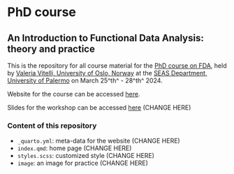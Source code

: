 # PhD course
## An Introduction to Functional Data Analysis: theory and practice


This is the repository for all course material for the [PhD course on FDA](https://valeriavitelli.github.io/PhDcourse_FDA/), held by [Valeria Vitelli, University of Oslo, Norway](https://www.med.uio.no/imb/english/people/aca/valeriv/)  at the [SEAS Department, University of Palermo](https://www.unipa.it/dipartimenti/seas/en/index.html) on March 25^th^ - 28^th^ 2024.

Website for the course can be accessed [here](https://valeriavitelli.github.io/PhDcourse_FDA/).

Slides for the workshop can be accessed [here](https://andreaczhang.github.io/slides-02quarto/) (CHANGE HERE)

### Content of this repository

* `_quarto.yml`: meta-data for the website (CHANGE HERE)
* `index.qmd`: home page (CHANGE HERE)
* `styles.scss`: customized style (CHANGE HERE)
* `image`: an image for practice (CHANGE HERE)

